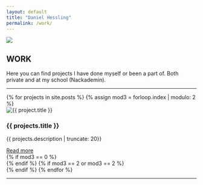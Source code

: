 ```yaml
---
layout: default
title: "Daniel Hessling"
permalink: /work/
---
```


<a href="{{site.url}}"><img class="mob-logo" src="{{ site.baseurl }}/assets/images/dh.png"></a>
<section>
<div class="big-spacer"></div>
<h2><span>WORK</span></h2>
<div class="mini-spacer"></div>
<p>
Here you can find projects I have done myself or been a part of. Both private and at my school (Nackademin).
</p>
<div class="mini-spacer"></div>
<hr class="wavy-hr">
</section>

<section class="project-half">
{% for projects in site.posts %}
  {% assign mod3 = forloop.index | modulo: 2 %}
  <section class="project">
  <img src="{{ projects.image }}" class="project-thumb" alt="{{ project.title }}">
  <div class="project-thumb-overlay"><h1>{{ projects.title }}</h1></div>
  <div class="mini-spacer"></div>
  <div class="mini-spacer"></div>
  <div class="project-info-trunc">
  <div class="trunc-desc"><p>{{ projects.description | truncate: 20}}</p></div>
  <div class="trunch-link"><a href="{{projects.url}}" class="project-link project-link-mini">Read more</a></div>
  </div>
  </section>
  {% if mod3 == 0 %}</section><section class="project-half">{% endif %}
  {% if mod3 == 2 or mod3 == 2 %}<section class="project">{% endif %}
{% endfor %}
</section>
<div class="footer-hr"><hr class="wavy-hr"></div>